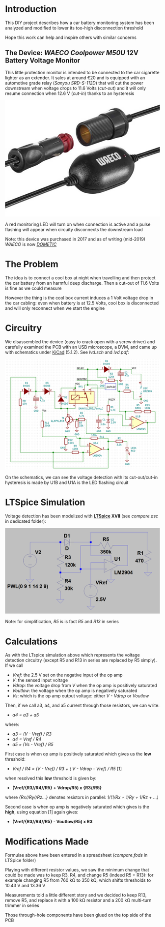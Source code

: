 # Introduction

This DIY project describes how a car battery monitoring system has been analyzed and modified to lower its too-high disconnection threshold

Hope this work can help and inspire others with similar concerns

## The Device: *WAECO Coolpower M50U* 12V Battery Voltage Monitor

This little protection monitor is intended to be connected to the car cigarette lighter as an extender. It sales at around €20 and is equipped with an automotive grade relay (*Sanyou SRD-S-112D*) that will cut the power downstream when voltage drops to 11.6 Volts (*cut-out*) and it will only resume connection when 12.6 V (*cut-in*) thanks to an hysteresis

![](waeco-coolpower-m50u-12.png)

A red monitoring LED will turn on when connection is active and a pulse flashing will appear when circuity disconnects the downstream load

Note: this device was purchased in 2017 and as of writing (mid-2019) *WAECO* is now *[DOMETIC](https://www.dometic.com)*

# The Problem

The idea is to connect a cool box at night when travelling and then protect the car battery from an harmful deep discharge. Then a cut-out of 11.6 Volts is fine as we could measure

However the thing is the cool box current induces a 1 Volt voltage drop in the car cabling: even when battery is at 12.5 Volts, cool box is disconnected and will only reconnect when we start the engine

# Circuitry

We disassembled the device (easy to crack open with a screw driver) and carefully examined the PCB with an USB microscope, a DVM, and came up with schematics under [KiCad](http://kicad-pcb.org) (5.1.2). See *lvd.sch* and *lvd.pdf*:

![](schematics.png)

On the schematics, we can see the voltage detection with its cut-out/cut-in hysteresis is made by U1B and U1A is the LED flashing circuit

# LTSpice Simulation

Voltage detection has been modelized with **[LTSpice](https://www.analog.com/en/design-center/design-tools-and-calculators/ltspice-simulator.html) XVII** (see *compare.asc* in dedicated folder):

![](compare-ltspice.png)

Note: for simplification, *R5* is is fact *R5* and *R13* in series

# Calculations

As with the LTspice simulation above which represents the voltage detection circuitry (except R5 and R13 in series are replaced by R5 simply). If we call

- *Vref*: the 2.5 V set on the negative input of the op amp
- *V*: the sensed input voltage
- *Vdrop*: the voltage drop from *V* when the op amp is positively saturated
- *Voutlow*: the voltage when the op amp is negatively saturated
- *Vs*: which is the op amp output voltage: either *V - Vdrop* or *Voutlow*

Then, if we call a3, a4, and a5 current through those resistors, we can write:

- *a4 = a3 + a5*

where:

- *a3 = (V - Vref) / R3*
- *a4 = Vref / R4*
- *a5 = (Vs - Vref) / R5*

First case is when op amp is positively saturated which gives us the **low** threshold:

- *Vref / R4 = (V - Vref) / R3 + ( V - Vdrop - Vref) / R5* [1]

when resolved this **low** threshold is given by:

- **(Vref/{R3//R4//R5} + Vdrop/R5) x {R3//R5}**

where *{Rx//Ry//Rz...}* denotes resistors in parallel: *1/(1/Rx + 1/Ry + 1/Rz + ...)*

Second case is when op amp is negatively saturated which gives is the **high**, using equation [1] again gives:

- **(Vref/{R3//R4//R5} - Voutlow/R5) x R3**

# Modifications Made

Formulae above have been entered in a spreadsheet (*compare.fods* in LTSpice folder)

Playing with different resistor values, we saw the minimum change that could be made was to keep R3, R4, and change R5 (indeed R5 + R13): for example changing R5 from 760 kΩ to 350 kΩ, which shifts thresholds to 10.43 V and 13.36 V

Measurements told a little different story and we decided to keep R13, remove R5, and replace it with a 100 kΩ resistor and a 200 kΩ multi-turn trimmer in series

Those through-hole components have been glued on the top side of the PCB

